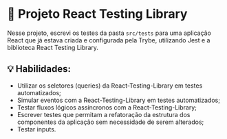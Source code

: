 # :test_tube: Projeto React Testing Library
Nesse projeto, escrevi os testes da pasta `src/tests` para uma aplicação React que já estava criada e configurada pela Trybe, utilizando Jest e a biblioteca React Testing Library.

## :bulb: Habilidades:
- Utilizar os seletores (queries) da React-Testing-Library em testes automatizados;
- Simular eventos com a React-Testing-Library em testes automatizados;
- Testar fluxos lógicos assíncronos com a React-Testing-Library;
- Escrever testes que permitam a refatoração da estrutura dos componentes da aplicação sem necessidade de serem alterados;
- Testar inputs.